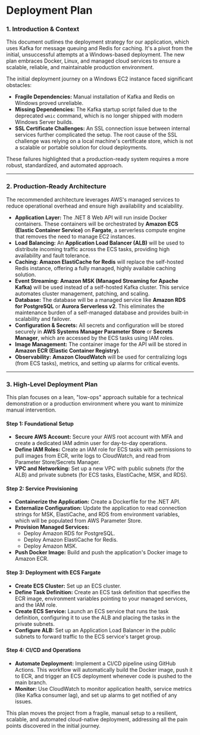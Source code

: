 # Deployment Plan

### 1. Introduction & Context

This document outlines the deployment strategy for our application, which uses Kafka for message queuing and Redis for caching. It's a pivot from the initial, unsuccessful attempts at a Windows-based deployment. The new plan embraces Docker, Linux, and managed cloud services to ensure a scalable, reliable, and maintainable production environment.

The initial deployment journey on a Windows EC2 instance faced significant obstacles:

* **Fragile Dependencies:** Manual installation of Kafka and Redis on Windows proved unreliable.
* **Missing Dependencies:** The Kafka startup script failed due to the deprecated `wmic` command, which is no longer shipped with modern Windows Server builds.
* **SSL Certificate Challenges:** An SSL connection issue between internal services further complicated the setup. The root cause of the SSL challenge was relying on a local machine's certificate store, which is not a scalable or portable solution for cloud deployments.

These failures highlighted that a production-ready system requires a more robust, standardized, and automated approach.

---

### 2. Production-Ready Architecture

The recommended architecture leverages AWS's managed services to reduce operational overhead and ensure high availability and scalability.

* **Application Layer:** The .NET 8 Web API will run inside Docker containers. These containers will be orchestrated by **Amazon ECS (Elastic Container Service)** on **Fargate**, a serverless compute engine that removes the need to manage EC2 instances.
* **Load Balancing:** An **Application Load Balancer (ALB)** will be used to distribute incoming traffic across the ECS tasks, providing high availability and fault tolerance.
* **Caching:** **Amazon ElastiCache for Redis** will replace the self-hosted Redis instance, offering a fully managed, highly available caching solution.
* **Event Streaming:** **Amazon MSK (Managed Streaming for Apache Kafka)** will be used instead of a self-hosted Kafka cluster. This service automates cluster management, patching, and scaling.
* **Database:** The database will be a managed service like **Amazon RDS for PostgreSQL** or **Aurora Serverless v2**. This eliminates the maintenance burden of a self-managed database and provides built-in scalability and failover.
* **Configuration & Secrets:** All secrets and configuration will be stored securely in **AWS Systems Manager Parameter Store** or **Secrets Manager**, which are accessed by the ECS tasks using IAM roles.
* **Image Management:** The container image for the API will be stored in **Amazon ECR (Elastic Container Registry)**.
* **Observability:** **Amazon CloudWatch** will be used for centralizing logs (from ECS tasks), metrics, and setting up alarms for critical events.

---

### 3. High-Level Deployment Plan

This plan focuses on a lean, "low-ops" approach suitable for a technical demonstration or a production environment where you want to minimize manual intervention.

#### Step 1: Foundational Setup

* **Secure AWS Account:** Secure your AWS root account with MFA and create a dedicated IAM admin user for day-to-day operations.
* **Define IAM Roles:** Create an IAM role for ECS tasks with permissions to pull images from ECR, write logs to CloudWatch, and read from Parameter Store/Secrets Manager.
* **VPC and Networking:** Set up a new VPC with public subnets (for the ALB) and private subnets (for ECS tasks, ElastiCache, MSK, and RDS).

#### Step 2: Service Provisioning

* **Containerize the Application:** Create a Dockerfile for the .NET API.
* **Externalize Configuration:** Update the application to read connection strings for MSK, ElastiCache, and RDS from environment variables, which will be populated from AWS Parameter Store.
* **Provision Managed Services:**
    * Deploy Amazon RDS for PostgreSQL.
    * Deploy Amazon ElastiCache for Redis.
    * Deploy Amazon MSK.
* **Push Docker Image:** Build and push the application's Docker image to Amazon ECR.

#### Step 3: Deployment with ECS Fargate

* **Create ECS Cluster:** Set up an ECS cluster.
* **Define Task Definition:** Create an ECS task definition that specifies the ECR image, environment variables pointing to your managed services, and the IAM role.
* **Create ECS Service:** Launch an ECS service that runs the task definition, configuring it to use the ALB and placing the tasks in the private subnets.
* **Configure ALB:** Set up an Application Load Balancer in the public subnets to forward traffic to the ECS service's target group.

#### Step 4: CI/CD and Operations

* **Automate Deployment:** Implement a CI/CD pipeline using GitHub Actions. This workflow will automatically build the Docker image, push it to ECR, and trigger an ECS deployment whenever code is pushed to the main branch.
* **Monitor:** Use CloudWatch to monitor application health, service metrics (like Kafka consumer lag), and set up alarms to get notified of any issues.

This plan moves the project from a fragile, manual setup to a resilient, scalable, and automated cloud-native deployment, addressing all the pain points discovered in the initial journey.